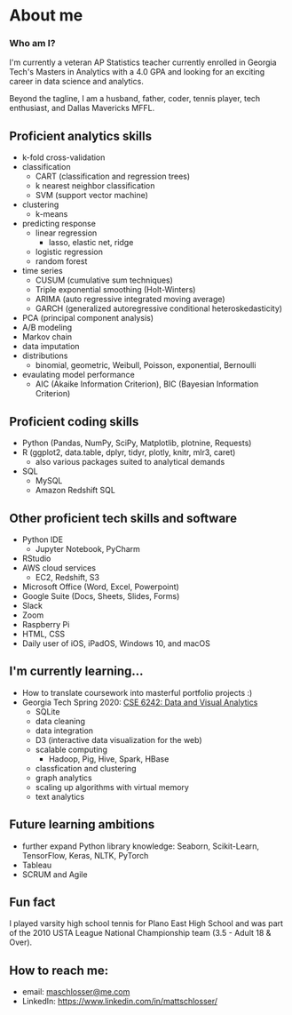 <!--
**schl0ss/schl0ss** is a ✨ _special_ ✨ repository because its `README.md` (this file) appears on your GitHub profile.

Here are some ideas to get you started:

- 🔭 I’m currently working on ...
- 🌱 I’m currently learning ...
- 👯 I’m looking to collaborate on ...
- 🤔 I’m looking for help with ...
- 💬 Ask me about ...
- 📫 How to reach me: ...
- 😄 Pronouns: ...
- ⚡ Fun fact: ...
-->

# About me

### Who am I?
I'm currently a veteran AP Statistics teacher currently enrolled in Georgia Tech's Masters in Analytics with a 4.0 GPA and looking for an exciting career in data science and analytics.

Beyond the tagline, I am a husband, father, coder, tennis player, tech enthusiast, and Dallas Mavericks MFFL.



## Proficient analytics skills
* k-fold cross-validation
* classification
  * CART (classification and regression trees)
  * k nearest neighbor classification
  * SVM (support vector machine)
* clustering
  * k-means
* predicting response
  * linear regression
    * lasso, elastic net, ridge
  * logistic regression
  * random forest
* time series
  * CUSUM (cumulative sum techniques)
  * Triple exponential smoothing (Holt-Winters)
  * ARIMA (auto regressive integrated moving average)
  * GARCH (generalized autoregressive conditional heteroskedasticity)
* PCA (principal component analysis)
* A/B modeling
* Markov chain
* data imputation
* distributions
  * binomial, geometric, Weibull, Poisson, exponential, Bernoulli
* evaulating model performance
  * AIC (Akaike Information Criterion), BIC (Bayesian Information Criterion)



## Proficient coding skills
* Python (Pandas, NumPy, SciPy, Matplotlib, plotnine,  Requests)
* R (ggplot2, data.table, dplyr, tidyr, plotly, knitr, mlr3, caret)
  * also various packages suited to analytical demands
* SQL
  * MySQL
  * Amazon Redshift SQL



## Other proficient tech skills and software
* Python IDE
  * Jupyter Notebook, PyCharm
* RStudio
* AWS cloud services
  * EC2, Redshift, S3
* Microsoft Office (Word, Excel, Powerpoint)
* Google Suite (Docs, Sheets, Slides, Forms)
* Slack
* Zoom
* Raspberry Pi
* HTML, CSS
* Daily user of iOS, iPadOS, Windows 10, and macOS



## I'm currently learning...
* How to translate coursework into masterful portfolio projects :)
* Georgia Tech Spring 2020: [CSE 6242: Data and Visual Analytics](https://omscs.gatech.edu/cse-6242-data-visual-analytics)
  * SQLite
  * data cleaning
  * data integration
  * D3 (interactive data visualization for the web)
  * scalable computing
    * Hadoop, Pig, Hive, Spark, HBase
  * classfication and clustering
  * graph analytics
  * scaling up algorithms with virtual memory
  * text analytics



## Future learning ambitions
* further expand Python library knowledge: Seaborn, Scikit-Learn, TensorFlow, Keras, NLTK, PyTorch
* Tableau
* SCRUM and Agile



## Fun fact
I played varsity high school tennis for Plano East High School and was part of the 2010 USTA League National Championship team (3.5 - Adult 18 & Over).



## How to reach me:
* email: maschlosser@me.com
* LinkedIn: https://www.linkedin.com/in/mattschlosser/



